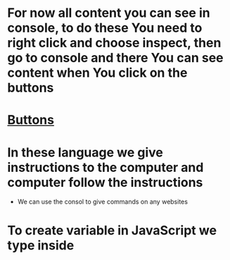 # For now all content you can see in console, to do these You need to right click and choose inspect, then go to console and there You can see content when You click on the buttons
# [Buttons](https://jakubtabor.github.io/JavaScript_basics/)

# In these language we give instructions to the computer and computer follow the instructions 
* We can use the consol to give commands on any websites

# To create variable in JavaScript we type inside <script> let, the name of variable, then = what's inside variable
* We can run the instructions one after another dividing them with semicolons

# Now i gonna create couple buttons for my future project
* There will be add button, which increases quantity, button which show current quantity
* And button which add multiple quantity at the end there will be reset
* To make our button clickable we add property onclick, it run JavaScript when we click on button

# To make our button interactive we type `${}` and inside variable name 
* To change quantity we need inside add to cart button type in onclick property the variable name and ++, then the text which display
* We can also create variable typing (const) and these type of variable can't changed its value later
* And another method is (var), these is the older method of creating the variables that can be changed
